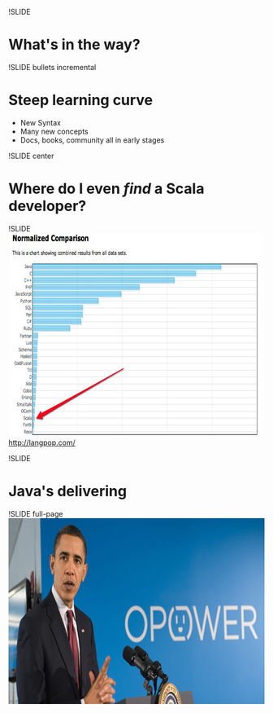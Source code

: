 !SLIDE 
# What's in the way?

!SLIDE bullets incremental
# Steep learning curve
* New Syntax
* Many new concepts
* Docs, books, community all in early stages

!SLIDE center
# Where do I even _find_ a Scala developer?

!SLIDE 
<img src="popularity.png" height="400" />
http://langpop.com/

!SLIDE
# Java's delivering

!SLIDE full-page
<img src="obama.jpg" height="365"/>

